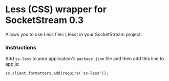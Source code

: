 # Less (CSS) wrapper for SocketStream 0.3

Allows you to use Less files (.less) in your SocketStream project.


### Instructions

Add `ss-less` to your application's `package.json` file and then add this line to app.js:

    ss.client.formatters.add(require('ss-less'));